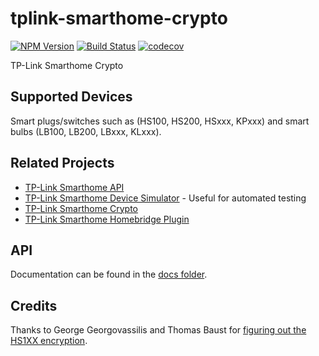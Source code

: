 # tplink-smarthome-crypto

[![NPM Version](https://img.shields.io/npm/v/tplink-smarthome-crypto.svg)](https://www.npmjs.com/package/tplink-smarthome-crypto)
[![Build Status](https://travis-ci.org/plasticrake/tplink-smarthome-crypto.svg?branch=master)](https://travis-ci.org/plasticrake/tplink-smarthome-crypto)
[![codecov](https://codecov.io/gh/plasticrake/tplink-smarthome-crypto/branch/master/graph/badge.svg)](https://codecov.io/gh/plasticrake/tplink-smarthome-crypto)

TP-Link Smarthome Crypto

## Supported Devices

Smart plugs/switches such as (HS100, HS200, HSxxx, KPxxx) and smart bulbs (LB100, LB200, LBxxx, KLxxx).

## Related Projects

- [TP-Link Smarthome API](https://github.com/plasticrake/tplink-smarthome-api)
- [TP-Link Smarthome Device Simulator](https://github.com/plasticrake/tplink-smarthome-simulator) - Useful for automated testing
- [TP-Link Smarthome Crypto](https://github.com/plasticrake/tplink-smarthome-crypto)
- [TP-Link Smarthome Homebridge Plugin](https://github.com/plasticrake/homebridge-tplink-smarthome)

## API

Documentation can be found in the [docs folder](https://github.com/plasticrake/tplink-smarthome-crypto/tree/master/docs).

## Credits

Thanks to George Georgovassilis and Thomas Baust for [figuring out the HS1XX encryption](https://blog.georgovassilis.com/2016/05/07/controlling-the-tp-link-hs100-wi-fi-smart-plug/).
